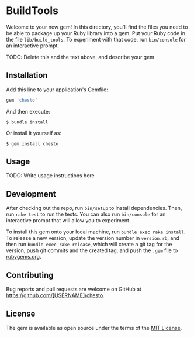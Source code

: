 # BuildTools

Welcome to your new gem! In this directory, you'll find the files you need to be able to package up your Ruby library into a gem. Put your Ruby code in the file `lib/build_tools`. To experiment with that code, run `bin/console` for an interactive prompt.

TODO: Delete this and the text above, and describe your gem

## Installation

Add this line to your application's Gemfile:

```ruby
gem 'chesto'
```

And then execute:

    $ bundle install

Or install it yourself as:

    $ gem install chesto

## Usage

TODO: Write usage instructions here

## Development

After checking out the repo, run `bin/setup` to install dependencies. Then, run `rake test` to run the tests. You can also run `bin/console` for an interactive prompt that will allow you to experiment.

To install this gem onto your local machine, run `bundle exec rake install`. To release a new version, update the version number in `version.rb`, and then run `bundle exec rake release`, which will create a git tag for the version, push git commits and the created tag, and push the `.gem` file to [rubygems.org](https://rubygems.org).

## Contributing

Bug reports and pull requests are welcome on GitHub at https://github.com/[USERNAME]/chesto.

## License

The gem is available as open source under the terms of the [MIT License](https://opensource.org/licenses/MIT).
